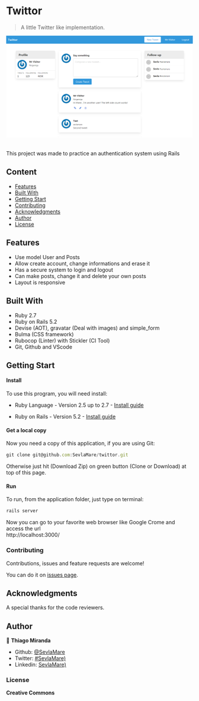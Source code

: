 # Twittor
> A little Twitter like implementation.<br>

![screenshot](screenshot.png)

<br>This project was made to practice an authentication system using Rails<br>

## Content

* [Features](#features)
* [Built With](#built-with)
* [Getting Start](#getting-start)
* [Contributing](#contributing)
* [Acknowledgments](#acknowledgments)
* [Author](#author)
* [License](#license)

## Features

<ul>
  <li>Use model User and Posts</li>
  <li>Allow create account, change informations and erase it</li>
  <li>Has a secure system to login and logout</li>
  <li>Can make posts, change it and delete your own posts</li>
  <li>Layout is responsive</li>
</ul>

## Built With

- Ruby 2.7 <br>
- Ruby on Rails 5.2 <br>
- Devise (AOT), gravatar (Deal with images) and simple_form
- Bulma (CSS framework)
- Rubocop (Linter) with Stickler (CI Tool) <br>
- Git, Github and VScode<br>


## Getting Start

#### Install
To use this program, you will need install:
* Ruby Language - Version 2.5 up to 2.7 - [Install guide](https://www.ruby-lang.org/en/documentation/installation/)

* Ruby on Rails - Version 5.2 - [Install guide](https://guides.rubyonrails.org/v5.0/getting_started.html#installing-rails)


#### Get a local copy
Now you need a copy of this application, if you are using Git:
```js
git clone git@github.com:SevlaMare/twittor.git
```
Otherwise just hit (Download Zip) on green button (Clone or Download) at top of this page.


#### Run
To run, from the application folder, just type on terminal:
```js
rails server
```
Now you can go to your favorite web browser like Google Crome and access the url
<br> http://localhost:3000/

### Contributing

Contributions, issues and feature requests are welcome!

You can do it on [issues page](issues/).

## Acknowledgments

A special thanks for the code reviewers.

## Author

👤 **Thiago Miranda**

- Github: [@SevlaMare](https://github.com/SevlaMare)
- Twitter: [#SevlaMare)](https://twitter.com/SevlaMare)
- Linkedin: [SevlaMare)](https://www.linkedin.com/in/sevla-mare)

### License

<strong>Creative Commons</strong>

